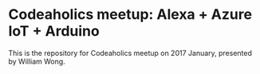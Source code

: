 # Codeaholics meetup: Alexa + Azure IoT + Arduino

This is the repository for Codeaholics meetup on 2017 January, presented by William Wong.
